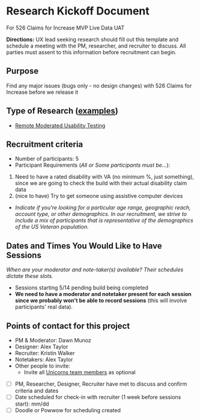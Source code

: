 # Research Kickoff Document

For 526 Claims for Increase MVP Live Data UAT

**Directions:** UX lead seeking research should fill out this template and schedule a meeting with the PM, researcher, and recruiter to discuss. All parties must assent to this information before recruitment can begin.

## Purpose
Find any major issues (bugs only - no design changes) with 526 Claims for Increase before we release it

## Type of Research ([examples](https://methods.18f.gov/))
* [Remote Moderated Usability Testing](https://methods.18f.gov/validate/usability-testing/)

## Recruitment criteria
* Number of participants: 5
* Participant Requirements (_All or Some participants must be..._):
1. Need to have a rated disability with VA (no minimum %, just something), since we are going to check the build with their actual disability claim data
4. (nice to have) Try to get someone using assistive computer devices
 
* _Indicate if you're looking for a particular age range, geographic reach, account type, or other demographics. In our recruitment, we strive to include a mix of participants that is representative of the demographics of the US Veteran population._ 

## Dates and Times You Would Like to Have Sessions
*When are your moderator and note-taker(s) available? Their schedules dictate these slots.*

* Sessions starting 5/14 pending build being completed 
* **We need to have a moderator and notetaker present for each session since we probably won't be able to record sessions** (this will involve participants' real data). 

## Points of contact for this project
* PM & Moderator: Dawn Munoz
* Designer: Alex Taylor
* Recruiter: Kristin Walker
* Notetakers: Alex Taylor
* Other people to invite: 
    * Invite all [Unicorns team members](https://github.com/department-of-veterans-affairs/vets.gov-team/blob/master/Administrative/org-chart.md#transactions-a-unicorns) as optional  


- [ ] PM, Researcher, Designer, Recruiter have met to discuss and confirm criteria and dates
- [ ] Date scheduled for check-in with recruiter (1 week before sessions start): mm/dd
- [ ] Doodle or Powwow for scheduling created
